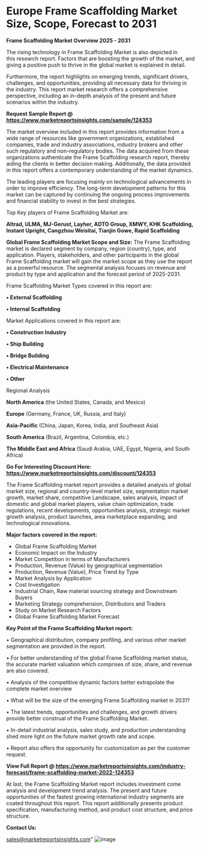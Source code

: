 # Europe Frame Scaffolding Market Size, Scope, Forecast to 2031

<Strong> Frame Scaffolding Market Overview 2025 - 2031</strong>

The rising technology in Frame Scaffolding Market is also depicted in this research report. Factors that are boosting the growth of the market, and giving a positive push to thrive in the global market is explained in detail.

Furthermore, the report highlights on emerging trends, significant drivers, challenges, and opportunities, providing all necessary data for thriving in the industry. This report market research offers a comprehensive perspective, including an in-depth analysis of the present and future scenarios within the industry.

<strong>Request Sample Report @ <a href=https://www.marketreportsinsights.com/sample/124353>https://www.marketreportsinsights.com/sample/124353</a></strong>

The market overview included in this report provides information from a wide range of resources like government organizations, established companies, trade and industry associations, industry brokers and other such regulatory and non-regulatory bodies. The data acquired from these organizations authenticate the Frame Scaffolding research report, thereby aiding the clients in better decision making. Additionally, the data provided in this report offers a contemporary understanding of the market dynamics.

The leading players are focusing mainly on technological advancements in order to improve efficiency. The long-term development patterns for this market can be captured by continuing the ongoing process improvements and financial stability to invest in the best strategies.

Top Key players of Frame Scaffolding Market are:

<strong>Altrad, ULMA, MJ-Gerust, Layher, ADTO Group, XMWY, KHK Scaffolding, Instant Upright, Cangzhou Weisitai, Tianjin Gowe, Rapid Scaffolding</strong>

<strong><b>Global Frame Scaffolding Market Scope and Size:</b></strong>
The Frame Scaffolding market is declared segment by company, region (country), type, and application. Players, stakeholders, and other participants in the global Frame Scaffolding market will gain the market scope as they use the report as a powerful resource. The segmental analysis focuses on revenue and product by type and application and the forecast period of 2025-2031.

Frame Scaffolding Market Types covered in this report are:

<strong>• External Scaffolding

• Internal Scaffolding</strong>

Market Applications covered in this report are:

<strong>• Construction Industry

• Ship Building

• Bridge Building

• Electrical Maintenance

• Other</strong> 

Regional Analysis

<strong>North America</strong> (the United States, Canada, and Mexico)

<strong>Europe</strong> (Germany, France, UK, Russia, and Italy)

<strong>Asia-Pacific</strong> (China, Japan, Korea, India, and Southeast Asia)

<strong>South America</strong> (Brazil, Argentina, Colombia, etc.)

<strong>The Middle East and Africa</strong> (Saudi Arabia, UAE, Egypt, Nigeria, and South Africa)

<strong>Go For Interesting Discount Here: <a href=https://www.marketreportsinsights.com/discount/124353>https://www.marketreportsinsights.com/discount/124353</a></strong>

The Frame Scaffolding market report provides a detailed analysis of global market size, regional and country-level market size, segmentation market growth, market share, competitive Landscape, sales analysis, impact of domestic and global market players, value chain optimization, trade regulations, recent developments, opportunities analysis, strategic market growth analysis, product launches, area marketplace expanding, and technological innovations.

<strong><b>Major factors covered in the report:</b></strong>
<ul>
  <li>Global Frame Scaffolding Market </li>
  <li>Economic Impact on the Industry</li>
  <li>Market Competition in terms of Manufacturers</li>
  <li>Production, Revenue (Value) by geographical segmentation</li>
  <li>Production, Revenue (Value), Price Trend by Type</li>
  <li>Market Analysis by Application</li>
  <li>Cost Investigation</li>
  <li>Industrial Chain, Raw material sourcing strategy and Downstream Buyers</li>
  <li>Marketing Strategy comprehension, Distributors and Traders</li>
  <li>Study on Market Research Factors</li>
  <li>Global Frame Scaffolding Market Forecast</li>
</ul>

<strong><b>Key Point of the Frame Scaffolding Market report:</b></strong>

• Geographical distribution, company profiling, and various other market segmentation are provided in the report.

• For better understanding of the global Frame Scaffolding market status, the accurate market valuation which comprises of size, share, and revenue are also covered.

• Analysis of the competitive dynamic factors better extrapolate the complete market overview

• What will be the size of the emerging Frame Scaffolding market in 2031?

• The latest trends, opportunities and challenges, and growth drivers provide better construal of the Frame Scaffolding Market.

• In-detail industrial analysis, sales study, and production understanding shed more light on the future market growth rate and scope.

• Report also offers the opportunity for customization as per the customer request.

<strong><b>View Full Report @ <a href=https://www.marketreportsinsights.com/industry-forecast/frame-scaffolding-market-2022-124353>https://www.marketreportsinsights.com/industry-forecast/frame-scaffolding-market-2022-124353</a></b></strong>


At last, the Frame Scaffolding Market report includes investment come analysis and development trend analysis. The present and future opportunities of the fastest growing international industry segments are coated throughout this report. This report additionally presents product specification, manufacturing method, and product cost structure, and price structure.

<strong>Contact Us:</strong>

sales@marketreportsinsights.com"
![image](https://github.com/user-attachments/assets/74243e8c-3478-4b96-b7a9-d38c85176321)

